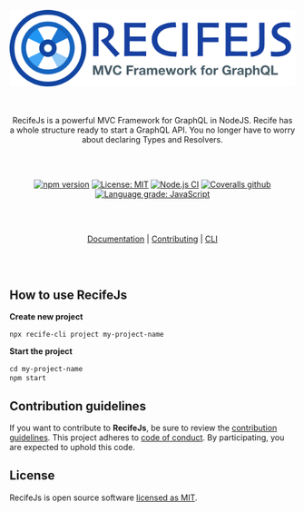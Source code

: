 <div align="center">

<br />

<img alt="RecifeJs" src="https://raw.githubusercontent.com/recifejs/recife/master/logo.png" />

<br />
<br />
<br />

RecifeJs is a powerful MVC Framework for GraphQL in NodeJS. Recife has a whole structure ready to start a GraphQL API. You no longer have to worry about declaring Types and Resolvers.

<br />
<br />

[![npm version](https://img.shields.io/npm/v/recife?style=for-the-badge&logo=npm)](https://www.npmjs.com/package/recife) [![License: MIT](https://img.shields.io/github/license/recifejs/recife?style=for-the-badge)](https://github.com/recifejs/recife/blob/master/LICENSE) [![Node.js CI](https://img.shields.io/github/workflow/status/recifejs/recife/Node.js%20CI?style=for-the-badge&logo=github)](https://github.com/recifejs/recife/workflows/Node.js%20CI) [![Coveralls github](https://img.shields.io/coveralls/github/recifejs/recife?logo=coveralls&style=for-the-badge)](https://coveralls.io/github/recifejs/recife) [![Language grade: JavaScript](https://img.shields.io/lgtm/grade/javascript/github/recifejs/recife.svg?logo=lgtm&style=for-the-badge)](https://lgtm.com/projects/g/andrelmlins/create-react-dependency/context:javascript)

<br />
<br />

[Documentation](https://recifejs.org/) | [Contributing](CONTRIBUTING.md) | [CLI](https://github.com/recifejs/cli)

<br />
<br />

</div>

## How to use RecifeJs

**Create new project**

```
npx recife-cli project my-project-name
```

**Start the project**

```
cd my-project-name
npm start
```

## Contribution guidelines

If you want to contribute to **RecifeJs**, be sure to review the
[contribution guidelines](CONTRIBUTING.md). This project adheres to
[code of conduct](CODE_OF_CONDUCT.md). By participating, you are expected to
uphold this code.

## License

RecifeJs is open source software [licensed as MIT](https://github.com/recifejs/recife/blob/master/LICENSE).
